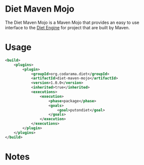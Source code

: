 Diet Maven Mojo
============

The Diet Maven Mojo is a Maven Mojo that provides an easy to use interface to the [Diet Engine](https://github.com/codarama/Diet-engine) for project that are built by Maven.

# Usage

```xml
<build>
	<plugins>
		<plugin>
			<groupId>org.codarama.diet</groupId>
			<artifactId>diet-maven-mojo</artifactId>
			<version>1.0.0</version>
			<inherited>true</inherited>
			<executions>
				<execution>
					<phase>package</phase>
					<goals>
						<goal>putondiet</goal>
					</goals>
				</execution>
			</executions>
		</plugin>
	</plugins>
</build>
```

# Notes
